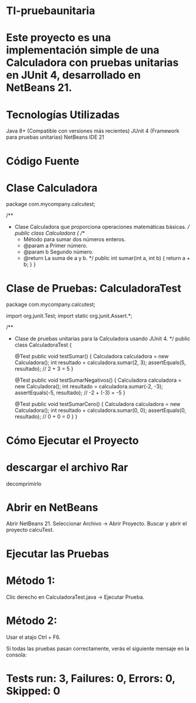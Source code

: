 # TI-pruebaunitaria
# Este proyecto es una implementación simple de una Calculadora con pruebas unitarias en JUnit 4, desarrollado en NetBeans 21.
# Tecnologías Utilizadas
  Java 8+ (Compatible con versiones más recientes)
  JUnit 4 (Framework para pruebas unitarias)
  NetBeans IDE 21
  # Código Fuente
  # Clase Calculadora
  package com.mycompany.calcutest;

/**
 * Clase Calculadora que proporciona operaciones matemáticas básicas.
 */
public class Calculadora {
    /**
     * Método para sumar dos números enteros.
     * @param a Primer número.
     * @param b Segundo número.
     * @return La suma de a y b.
     */
    public int sumar(int a, int b) {
        return a + b;
    }
}


# Clase de Pruebas: CalculadoraTest
package com.mycompany.calcutest;

import org.junit.Test;
import static org.junit.Assert.*;

/**
 * Clase de pruebas unitarias para la Calculadora usando JUnit 4.
 */
public class CalculadoraTest {

    @Test
    public void testSumar() {
        Calculadora calculadora = new Calculadora();
        int resultado = calculadora.sumar(2, 3);
        assertEquals(5, resultado); // 2 + 3 = 5
    }

    @Test
    public void testSumarNegativos() {
        Calculadora calculadora = new Calculadora();
        int resultado = calculadora.sumar(-2, -3);
        assertEquals(-5, resultado); // -2 + (-3) = -5
    }

    @Test
    public void testSumarCero() {
        Calculadora calculadora = new Calculadora();
        int resultado = calculadora.sumar(0, 0);
        assertEquals(0, resultado); // 0 + 0 = 0
    }
}


# Cómo Ejecutar el Proyecto
# descargar el archivo Rar
decomprimirlo
#  Abrir en NetBeans
Abrir NetBeans 21.
Seleccionar Archivo → Abrir Proyecto.
Buscar y abrir el proyecto calcuTest.
# Ejecutar las Pruebas
# Método 1: 
Clic derecho en CalculadoraTest.java → Ejecutar Prueba.
# Método 2: 
Usar el atajo Ctrl + F6.

Si todas las pruebas pasan correctamente, verás el siguiente mensaje en la consola:
# Tests run: 3, Failures: 0, Errors: 0, Skipped: 0
